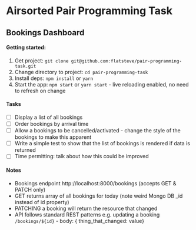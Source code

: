# Airsorted Pair Programming Task

## Bookings Dashboard

#### Getting started:

1.  Get project: `git clone git@github.com:flatsteve/pair-programming-task.git`
2.  Change directory to project: `cd pair-programming-task`
3.  Install deps: `npm install` or `yarn`
4.  Start the app: `npm start` or `yarn start` - live reloading enabled, no need to refresh on change

#### Tasks

- [ ] Display a list of all bookings
- [ ] Order bookings by arrival time
- [ ] Allow a bookings to be cancelled/activated - change the style of the bookings to make this apparent
- [ ] Write a simple test to show that the list of bookings is rendered if data is returned
- [ ] Time permitting: talk about how this could be improved

#### Notes
* Bookings endpoint http://localhost:8000/bookings (accepts GET & PATCH only)
* GET returns array of all bookings for today (note weird Mongo DB _id instead of id property)
* PATCHING a booking will return the resource that changed
* API follows standard REST patterns e.g. updating a booking `/bookings/${id}` - body: { thing_that_changed: value}



